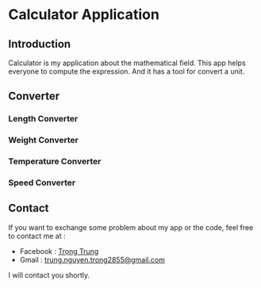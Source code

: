 # Calculator Application
## Introduction
Calculator is my application about the mathematical field. This app helps everyone to compute the expression. And it has a tool for convert a unit.
## Converter
### Length Converter
### Weight Converter
### Temperature Converter
### Speed Converter
## Contact
If you want to exchange some problem about my app or the code, feel free to contact me at :

- Facebook : [Trọng Trung](https://www.facebook.com/TrungShotokun)
- Gmail : trung.nguyen.trong2855@gmail.com

I will contact you shortly.
